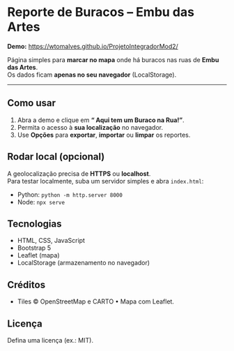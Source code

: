 # Reporte de Buracos – Embu das Artes

**Demo:** https://wtomalves.github.io/ProjetoIntegradorMod2/

Página simples para **marcar no mapa** onde há buracos nas ruas de **Embu das Artes**.  
Os dados ficam **apenas no seu navegador** (LocalStorage).

---

## Como usar
1. Abra a demo e clique em **“ Aqui tem um Buraco na Rua!”**.
2. Permita o acesso à **sua localização** no navegador.
3. Use **Opções** para **exportar**, **importar** ou **limpar** os reportes.

## Rodar local (opcional)
A geolocalização precisa de **HTTPS** ou **localhost**.  
Para testar localmente, suba um servidor simples e abra `index.html`:
- Python: `python -m http.server 8000`
- Node: `npx serve`

## Tecnologias
- HTML, CSS, JavaScript
- Bootstrap 5
- Leaflet (mapa)
- LocalStorage (armazenamento no navegador)

## Créditos
- Tiles © OpenStreetMap e CARTO • Mapa com Leaflet.

## Licença
Defina uma licença (ex.: MIT).
